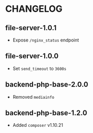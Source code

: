 # CHANGELOG

## file-server-1.0.1
* Expose `/nginx_status` endpoint

## file-server-1.0.0
* Set `send_timeout` to `3600s`

## backend-php-base-2.0.0
* Removed `mediainfo`

## backend-php-base-1.2.0
* Added `composer` v1.10.21
